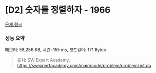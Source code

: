 # [D2] 숫자를 정렬하자 - 1966 

[문제 링크](https://swexpertacademy.com/main/code/problem/problemDetail.do?contestProbId=AV5PrmyKAWEDFAUq) 

### 성능 요약

메모리: 58,256 KB, 시간: 155 ms, 코드길이: 171 Bytes



> 출처: SW Expert Academy, https://swexpertacademy.com/main/code/problem/problemList.do